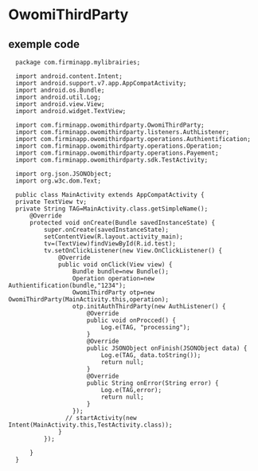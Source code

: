 # OwomiThirdParty

## exemple code

      package com.firminapp.mylibrairies;
      
      import android.content.Intent;
      import android.support.v7.app.AppCompatActivity;
      import android.os.Bundle;
      import android.util.Log;
      import android.view.View;
      import android.widget.TextView;
      
      import com.firminapp.owomithirdparty.OwomiThirdParty;
      import com.firminapp.owomithirdparty.listeners.AuthListener;
      import com.firminapp.owomithirdparty.operations.Authientification;
      import com.firminapp.owomithirdparty.operations.Operation;
      import com.firminapp.owomithirdparty.operations.Payement;
      import com.firminapp.owomithirdparty.sdk.TestActivity;
      
      import org.json.JSONObject;
      import org.w3c.dom.Text;
      
      public class MainActivity extends AppCompatActivity {
      private TextView tv;
      private String TAG=MainActivity.class.getSimpleName();
          @Override
          protected void onCreate(Bundle savedInstanceState) {
              super.onCreate(savedInstanceState);
              setContentView(R.layout.activity_main);
              tv=(TextView)findViewById(R.id.test);
              tv.setOnClickListener(new View.OnClickListener() {
                  @Override
                  public void onClick(View view) {
                      Bundle bundle=new Bundle();
                      Operation operation=new Authientification(bundle,"1234");
                      OwomiThirdParty otp=new OwomiThirdParty(MainActivity.this,operation);
                      otp.initAuthThirdParty(new AuthListener() {
                          @Override
                          public void onProcced() {
                              Log.e(TAG, "processing");
                          }
                          @Override
                          public JSONObject onFinish(JSONObject data) {
                              Log.e(TAG, data.toString());
                              return null;
                          }
                          @Override
                          public String onError(String error) {
                              Log.e(TAG,error);
                              return null;
                          }
                      });
                    // startActivity(new Intent(MainActivity.this,TestActivity.class));
                  }
              });
      
          }
      }
